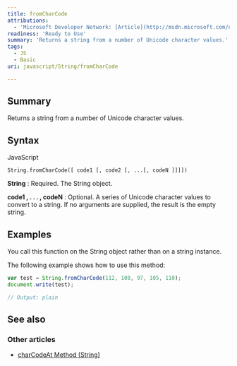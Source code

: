 ```yaml
---
title: fromCharCode
attributions:
  - 'Microsoft Developer Network: [Article](http://msdn.microsoft.com/en-us/library/ie/wb4w0k66(v=vs.94).aspx)'
readiness: 'Ready to Use'
summary: 'Returns a string from a number of Unicode character values.'
tags:
  - JS
  - Basic
uri: javascript/String/fromCharCode

---
```

## <span>Summary</span>

Returns a string from a number of Unicode character values.

## <span>Syntax</span>

<span class="language">JavaScript</span>

    String.fromCharCode([ code1 [, code2 [, ...[, codeN ]]]])

**String**
:   Required. The String object.

**code1 , . . . , codeN**
:   Optional. A series of Unicode character values to convert to a string. If no arguments are supplied, the result is the empty string.

## <span>Examples</span>

You call this function on the String object rather than on a string instance.

The following example shows how to use this method:

``` js
var test = String.fromCharCode(112, 108, 97, 105, 110);
document.write(test);

// Output: plain
```

## <span>See also</span>

### <span>Other articles</span>

-   [charCodeAt Method (String)](/javascript/String/charCodeAt)

